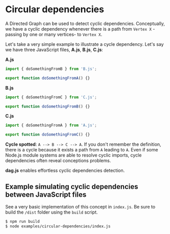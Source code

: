 # Circular dependencies

A Directed Graph can be used to detect cyclic dependencies. Conceptually,
we have a cyclic dependency whenever there is a path from `Vertex X` -passing by 
one or many vertices- to `Vertex X`.

Let's take a very simple example to illustrate a cycle dependency. 
Let's say we have three JavaScript files, **A.js**, **B.js**, **C.js**:

**A.js**
```js
import { doSomethingFromB } from 'B.js';

export function doSomethingFromA() {}
```

**B.js**
```js
import { doSomethingFromC } from 'C.js';

export function doSomethingFromB() {}
```

**C.js**
```js
import { doSomethingFromA } from 'A.js';

export function doSomethingFromC() {}
```

**Cycle spotted**: `A --> B --> C --> A`. If you don't remember the definition, 
there is a cycle because it exists a path from `A` leading to `A`.
Even if some Node.js module systems are able to resolve cyclic imports, 
cycle dependencies often reveal conceptions problems. 

**dag.js** enables effortless cyclic dependencies detection.

## Example simulating cyclic dependencies between JavaScript files

See a very basic implementation of this concept in `index.js`. Be sure to 
build the `/dist` folder using the `build` script.

```bash
$ npm run build
$ node examples/circular-dependencies/index.js
```

